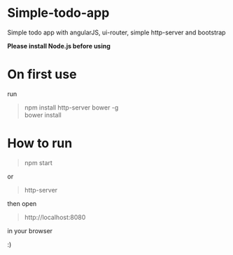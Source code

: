# Simple-todo-app
Simple todo app with angularJS, ui-router, simple http-server and bootstrap

**Please install Node.js before using**

# On first use  
run
> npm install http-server bower -g  
> bower install

# How to run

> npm start  

or

> http-server

then open

> http://localhost:8080

in your browser

:)
